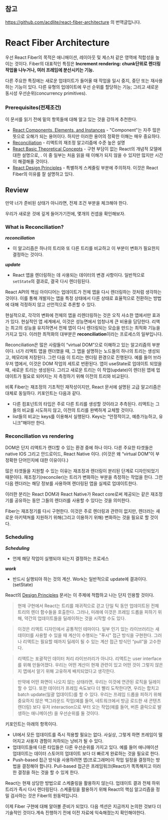 ## 참고
https://github.com/acdlite/react-fiber-architecture 의 번역글입니다.
# React Fiber Architecture
우선 React Fiber의 목적은 애니매이션, 레이아웃 및 제스처 같은 영역에 적합성을 높이는 것이다. Fiber의 대표적인 특징은 **Increment rendering: chunk단위로 렌더링 작업을 나누거나, 여러 프레임에 분산시키는 기능.**

다른 주요한 특징에는 새로운 업데이트가 들어올 때 작업을 일시 중지, 중단 또는 재사용하는 기능이 있다. 다른 유형의 업데이트에 우선 순위를 할당하는 기능; 그리고 새로운  동시성 우선순위(concurrency primitives).

### Prerequisites(전제조건)

이 문서를 읽기 전에 밑의 항목들에 대해 알고 있는 것을 강하게 추천한다.

- [React Components, Elements, and Instances](https://facebook.github.io/react/blog/2015/12/18/react-components-elements-and-instances.html) - "Component"는 자주 많은 뜻으로 오해가 되는 용어이다. 하지만 이러한 용어의 정확한 이해는 매우 중요하다.
- [Reconciliation](https://facebook.github.io/react/docs/reconciliation.html) - 리액트의 재조정 알고리즘에 수준 높은 설명
- [React Basic Theoretical Concepts](https://github.com/reactjs/react-basic) - 구현 부담이 없는 React의 개념적 모델에 대한 설명으로, . 이 중 일부는 처음 읽을 때 이해가 되지 않을 수 있지만 많지만 시간이 해결해줄 것이다.
- [React Design Principles](https://facebook.github.io/react/contributing/design-principles.html) - 특별하게 스케줄링 부분에 주의하자. 이것은 React Fiber의 이유를 잘 설명하고 있다.

## Review

만약 너가 준비된 상태가 아니라면, 전제 조건 부분을 체크해야 한다.

우리가 새로운 것에 깊게 들어가기전에, 몇개의 컨셉을 확인해보자.

### What is Reconciliation?

***reconciliation***

- 이 알고리즘은 하나의 트리와 또 다른 트리를 비교하고 이 부분이 변화가 필요한지 결정하는 것이다.

***update***

- React 앱을 렌더링하는 데 사용되는 데이터의 변경 사항이다. 일반적으로 `setState`의 결과로, 결국 다시 렌더링된다.

React API의 핵심 아이디어는 업데이트가 전체 앱을 다시 렌더링하는 것처럼 생각하는 것이다. 이를 통해 개발자는 앱을 특정 상태에서 다른 상태로 효율적으로 전환하는 방법에 대해 걱정하지 않고 선언적으로 추론할 수 있다.

현실적으로, 각각의 변화에 전체의 앱을 리렌더링하는 것은 오직 사소한 앱에서만 효과가 있다. 현실적인 앱 세계에서, 이것은 성능면에서 엄청나게 큰 비용을 담당한다. 리액는 최고의 성능을 유지하면서 전체 앱이 다시 렌더링되는 모습을 만드는 최적화 기능을 가지고 있다. 이러한 최적화의 대부분은 **reconciliation**이라는 프로세스의 일부입니다.

Reconciliation은 많은 사람들이 “virtual DOM”으로 이해하고 있는 알고리즘의 부분이다. 너가 리액트 앱을 렌더했을 때, 그 앱을 설명하는 노드들의 하나의 트리는 생성되고, 메모리에 저장된다. 그런 다음 이 트리는 렌더링 환경으로 진행된다. 예를 들어 브라우저 앱에서, 이것은 DOM 작업의 세트로 번환된다. 앱이 useState로 업데이트 되었을 때, 새로운 트리는 생성된다. 그리고 새로운 트리는 이 작업(update)이 렌더된 앱에 업데이트가 필요로 되어지는 지 측정하기 위해 이전의 트리와 비교된다.

비록 Fiber는 재조정의 기초적인 재작성이지만, React 문서에 설명된 고급 알고리즘은 대체로 동일하다. 키포인트는 다음과 같다.

- 다른 컴포넌트의 타입은 주로 다른 트리를 생성할 것이라고 추측된다. 리액트는 그들의 비교를 시도하지 않고, 이전의 트리를 완벽하게 교체할 것이다.
- list들의 비교는 keys를 이용해서 실행된다. Keys는 “안정적이고, 예층가능하고, 유니크”해야만 한다.

### Reconciliation vs rendering

DOM은 단지 리액트가 랜더할 수 있는 환경 중에 하나 이다. 다른 주요한 타겟들은 native IOS 그리고 안드로이드, React Native 이다. (이것은 왜 “virtual DOM”이 부정확한 단어인지에 대한 이유이다.)

많은 타겟들을 지원할 수 있는 이유는 재조정과 렌더링이 분리된 단계로 디자인되었기 때문이다. 재조정기(reconciler)는 트리가 변화하는 부분을 측정하는 작업을 한다. 그런 다음 렌더러는 해당 정보를 사용하여 렌더링된 앱을 실제로 업데이트한다.

이러한 분리는 React DOM과 React Native가 React core로써 제공되는 같은 재조정기를 공유하는 동안 그들의 렌더러를 사용할 수 있다는 것을 의미한다.

Fiber는 재조정기를 다시 구현한다. 이것은 주로 렌더링과 관련이 없지만, 렌더러는 새로운 아키텍쳐를 지원하기 위해(그리고 이용하기 위해) 변화하는 것을 필요로 할 것이다.

### Scheduling

***Scheduling***

- 언제 해당 작업이 실행되야 되는지 결정하는 프로세스

***work***

- 반드시 실행되야 하는 것의 계산. Work는 일반적으로 update에 결과이다.(setState)

React의 [Design Principles](https://facebook.github.io/react/contributing/design-principles.html#scheduling) 문서는 이 주제에 적합하고 나는 단지 인용할 것이다.

 

> 현재 구현에서 React는 트리를 재귀적으로 걷고 단일 틱 동안 업데이트된 전체 트리의 렌더 함수들을 호출한다. 그러나, 미래에 이것은 프레임 드롭을 피하기 위해, 약간의 업데이트들을 딜레이하는 것을 시작할 수도 있다.
> 

> 이것은 리액트 디자인에서 공통적인 테마이다. 일부 인기 있는 라이브러리는 새 데이터를 사용할 수 있을 때 계산이 수행되는 "푸시" 접근 방식을 구현한다. 그러나 리액트는 필요할 때까지 딜레이 될 수 있는 계산 접근 방식인 “pull”을 고수한다.
> 

> 리액트는 포괄적인 데이터 처리 라이브러리가 아니다. 리액트는 user interface를 위해 만들어졌다. 우리는 어떤 계산이 현재 관련이 있고 어떤 것이 그렇지 않은지 앱에서 알기 위해 고유하게 배치되었다고 생각한다.
> 

> 만약에 어떤 화면이 나오지 않는 상태라면, 우리는 이것에 연관된 로직을 딜레이 할 수 있다. 또한 데이터가 프레임 속도보다 더 빨리 도착한다면, 우리는 합치고 batch update(일괄 업데이트)를 할 수 있다. 우리는 프레임 드롭을 피하기 위해 중요하지 않은 백그라운드 작업(예를 들어, 네트워크에서 방금 로드한 새 콘텐츠 렌더링) 보다 유저 interaction으로 부터 오는 작업(예를 들어, 버튼 클릭으로 발생하는 애니메이션) 을 우선순위를 둘 것이다.
> 

키포인트는 아래의 항목이다.

- UI에서 모든 업데이트를 즉시 적용할 필요는 없다. 사실상, 그렇게 하면 프레임이 떨어지고 사용자 경험이 저하되는 낭비가 될 수 있다.
- 업데이트들에 다른 타입들은 다른 우선순위를 가지고 있다. 예를 들어 애니매이션 업데이트는 데이터 스토어의 업데이트 보다 더 빠르게 완료하는 것을 필요로 한다.
- Push-based 접근 방식을 사용하려면 앱(프로그래머)이 작업 일정을 결정하는 방법을 결정해야 합니다. Pull-based 접근은 프레임워크(React)가 똑똑해지고 이러한 결정을 하는 것을 할 수 있게 한다.

React는 현재 상당한 방법으로 스케줄링을 활용하지 않는다. 업데이트 결과 전체 하위 트리가 즉시 다시 렌더링된다. 스케줄링을 활용하기 위해 React의 핵심 알고리즘을 정밀 검사하는 것은 Fiber의 원동력입니다.

이제 Fiber 구현에 대해 알아볼 준비가 되었다. 다음 섹션은 지금까지 논의한 것보다 더 기술적인 것이다.계속 진행하기 전에 이전 자료에 익숙해졌는지 확인해야한다.
